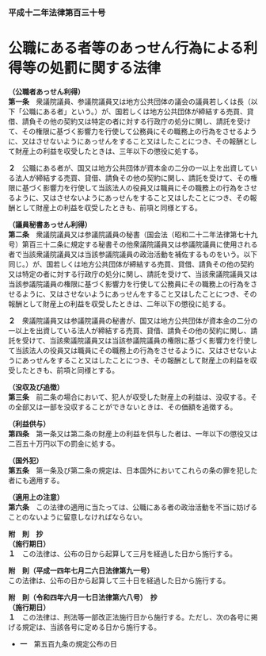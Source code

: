 ### 平成十二年法律第百三十号  
# 公職にある者等のあっせん行為による利得等の処罰に関する法律  
  
**（公職者あっせん利得）**  
**第一条**　衆議院議員、参議院議員又は地方公共団体の議会の議員若しくは長（以下「公職にある者」という。）が、国若しくは地方公共団体が締結する売買、貸借、請負その他の契約又は特定の者に対する行政庁の処分に関し、請託を受けて、その権限に基づく影響力を行使して公務員にその職務上の行為をさせるように、又はさせないようにあっせんをすること又はしたことにつき、その報酬として財産上の利益を収受したときは、三年以下の懲役に処する。  
  
**２**　公職にある者が、国又は地方公共団体が資本金の二分の一以上を出資している法人が締結する売買、貸借、請負その他の契約に関し、請託を受けて、その権限に基づく影響力を行使して当該法人の役員又は職員にその職務上の行為をさせるように、又はさせないようにあっせんをすること又はしたことにつき、その報酬として財産上の利益を収受したときも、前項と同様とする。  
  
**（議員秘書あっせん利得）**  
**第二条**　衆議院議員又は参議院議員の秘書（国会法（昭和二十二年法律第七十九号）第百三十二条に規定する秘書その他衆議院議員又は参議院議員に使用される者で当該衆議院議員又は当該参議院議員の政治活動を補佐するものをいう。以下同じ。）が、国若しくは地方公共団体が締結する売買、貸借、請負その他の契約又は特定の者に対する行政庁の処分に関し、請託を受けて、当該衆議院議員又は当該参議院議員の権限に基づく影響力を行使して公務員にその職務上の行為をさせるように、又はさせないようにあっせんをすること又はしたことにつき、その報酬として財産上の利益を収受したときは、二年以下の懲役に処する。  
  
**２**　衆議院議員又は参議院議員の秘書が、国又は地方公共団体が資本金の二分の一以上を出資している法人が締結する売買、貸借、請負その他の契約に関し、請託を受けて、当該衆議院議員又は当該参議院議員の権限に基づく影響力を行使して当該法人の役員又は職員にその職務上の行為をさせるように、又はさせないようにあっせんをすること又はしたことにつき、その報酬として財産上の利益を収受したときも、前項と同様とする。  
  
**（没収及び追徴）**  
**第三条**　前二条の場合において、犯人が収受した財産上の利益は、没収する。その全部又は一部を没収することができないときは、その価額を追徴する。  
  
**（利益供与）**  
**第四条**　第一条又は第二条の財産上の利益を供与した者は、一年以下の懲役又は二百五十万円以下の罰金に処する。  
  
**（国外犯）**  
**第五条**　第一条及び第二条の規定は、日本国外においてこれらの条の罪を犯した者にも適用する。  
  
**（適用上の注意）**  
**第六条**　この法律の適用に当たっては、公職にある者の政治活動を不当に妨げることのないように留意しなければならない。  
  
**附　則　抄**  
**（施行期日）**  
**１**　この法律は、公布の日から起算して三月を経過した日から施行する。  
  
**附　則（平成一四年七月二六日法律第九一号）**  
この法律は、公布の日から起算して三十日を経過した日から施行する。  
  
**附　則（令和四年六月一七日法律第六八号）　抄**  
**（施行期日）**  
**１**　この法律は、刑法等一部改正法施行日から施行する。ただし、次の各号に掲げる規定は、当該各号に定める日から施行する。  
* **一**　第五百九条の規定公布の日  
  
